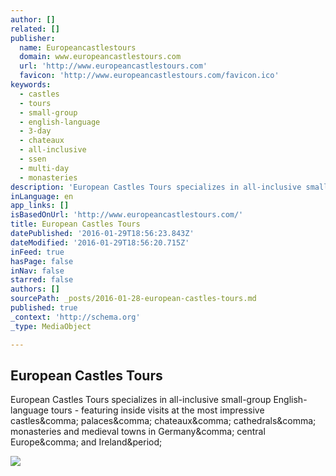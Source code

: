 ```yaml
---
author: []
related: []
publisher:
  name: Europeancastlestours
  domain: www.europeancastlestours.com
  url: 'http://www.europeancastlestours.com'
  favicon: 'http://www.europeancastlestours.com/favicon.ico'
keywords:
  - castles
  - tours
  - small-group
  - english-language
  - 3-day
  - chateaux
  - all-inclusive
  - ssen
  - multi-day
  - monasteries
description: 'European Castles Tours specializes in all-inclusive small-group English-language tours - featuring inside visits at the most impressive castles, palaces, chateaux, cathedrals, monasteries and medieval towns in Germany, central Europe, and Ireland.'
inLanguage: en
app_links: []
isBasedOnUrl: 'http://www.europeancastlestours.com/'
title: European Castles Tours
datePublished: '2016-01-29T18:56:23.843Z'
dateModified: '2016-01-29T18:56:20.715Z'
inFeed: true
hasPage: false
inNav: false
starred: false
authors: []
sourcePath: _posts/2016-01-28-european-castles-tours.md
published: true
_context: 'http://schema.org'
_type: MediaObject

---
```

<article style=""><h1>European Castles Tours</h1><p>European Castles Tours specializes in all-inclusive small-group English-language tours - featuring inside visits at the most impressive castles&amp;comma; palaces&amp;comma; chateaux&amp;comma; cathedrals&amp;comma; monasteries and medieval towns in Germany&amp;comma; central Europe&amp;comma; and Ireland&amp;period;</p><img src="http://www.europeancastlestours.com/common/home/horiz/amboise-cafe-bm9142-430.jpg" /></article>